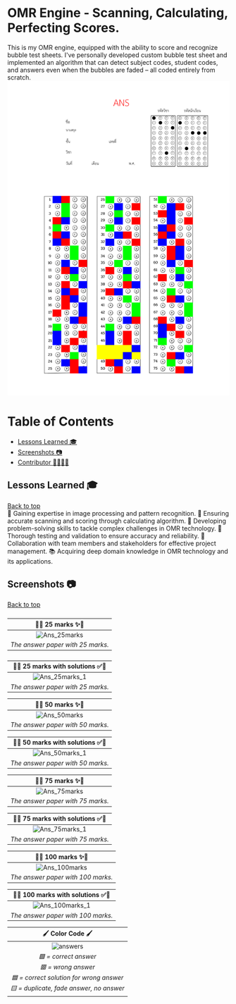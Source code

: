 # OMR Engine - Scanning, Calculating, Perfecting Scores.
This is my OMR engine, equipped with the ability to score and recognize bubble test sheets. I've personally developed custom bubble test sheet and implemented an algorithm that can detect subject codes, student codes, and answers even when the bubbles are faded – all coded entirely from scratch.
![](https://github.com/nshpam/OMR/blob/main/Image_Folder/Ans_75marks_1.png)

# Table of Contents
- [Lessons Learned 🎓](#lessons-learned-) <br>
- [Screenshots 📷](#screenshots-) <br>
- [Contributor 👩‍💻👨‍💻](#contributor-) <br>

## Lessons Learned 🎓 
[Back to top](#table-of-contents) <br>
🧠 Gaining expertise in image processing and pattern recognition.
🎯 Ensuring accurate scanning and scoring through calculating algorithm.
🧩 Developing problem-solving skills to tackle complex challenges in OMR technology.
🎯 Thorough testing and validation to ensure accuracy and reliability.
👥 Collaboration with team members and stakeholders for effective project management.
📚 Acquiring deep domain knowledge in OMR technology and its applications.

## Screenshots 📷
[Back to top](#table-of-contents) <br>

### 
| **📝✨ 25 marks ✨📝** |
|:--:| 
| ![Ans_25marks](https://github.com/nshpam/OMR/assets/97942535/6579b18e-2a5e-4198-a9cd-92bac3416bbd) |
|_The answer paper with 25 marks._|

### 
| **📝✅ 25 marks with solutions ✅📝** |
|:--:| 
| ![Ans_25marks_1](https://github.com/nshpam/OMR/assets/97942535/20d8026b-94f5-41fc-a364-392721b15614) |
|_The answer paper with 25 marks._|

| **📝✨ 50 marks ✨📝** |
|:--:| 
| ![Ans_50marks](https://github.com/nshpam/OMR/assets/97942535/226da44f-fb64-43b5-8a73-db2c16c04959) |
|_The answer paper with 50 marks._|

| **📝✅ 50 marks with solutions ✅📝** |
|:--:| 
| ![Ans_50marks_1](https://github.com/nshpam/OMR/assets/97942535/8c951e71-a5b9-4689-8ad7-deb73233d498) |
|_The answer paper with 50 marks._|

| **📝✨ 75 marks ✨📝** |
|:--:| 
| ![Ans_75marks](https://github.com/nshpam/OMR/assets/97942535/92fa1ccd-7370-4ad0-97a1-163d8e9e3fea) |
|_The answer paper with 75 marks._|

| **📝✅ 75 marks with solutions ✅📝** |
|:--:| 
| ![Ans_75marks_1](https://github.com/nshpam/OMR/assets/97942535/11d278ae-5e12-4ff4-ab22-a7e2beba6eba) |
|_The answer paper with 75 marks._|

| **📝✨ 100 marks ✨📝** |
|:--:| 
| ![Ans_100marks](https://github.com/nshpam/OMR/assets/97942535/3103f1f0-ee9e-4996-931b-41c6631c5cbb) |
|_The answer paper with 100 marks._|

| **📝✅ 100 marks with solutions ✅📝** |
|:--:| 
| ![Ans_100marks_1](https://github.com/nshpam/OMR/assets/97942535/c15650c0-4de2-4489-ad86-e8b558c3087d) |
|_The answer paper with 100 marks._|

| **🖌️ Color Code 🖌️** |
|:--:| 
| ![answers](https://github.com/nshpam/OMR/assets/97942535/51e37f2e-333d-45dc-a78a-248abc947891) |
|_:green_square: = correct answer <br> :red_square: = wrong answer <br> :blue_square: = correct solution for wrong answer <br> :yellow_square: = duplicate, fade answer, no answer_|

